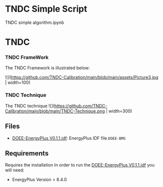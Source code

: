 # TNDC Simple Script
TNDC simple algorithm.ipynb
# TNDC

### TNDC FrameWork

The TNDC Framework is illustrated below:

![](https://github.com/TNDC-Calibration/main/blob/main/assets/Picture3.jpg | width=100)

### TNDC Technique
The TNDC technique 
![](https://github.com/TNDC-Calibration/main/blob/main/TNDC-Technique.png | width=300)

## Files
- [DOEE-EnergyPlus V0.1.1.idf](/DOEE-EnergyPlus%20V0.1.1.idf): EnergyPlus IDF file.```DOEE-BMS```

## Requirements
Requires the installation
In order to run the [DOEE-EnergyPlus V0.1.1.idf](/DOEE-EnergyPlus%20V0.1.1.idf) you will need:
- EnergyPlus Version > 8.4.0
